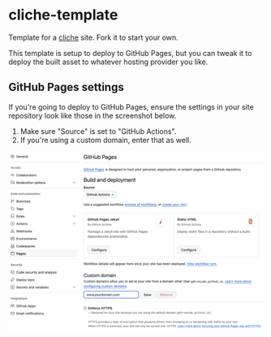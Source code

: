 # cliche-template

Template for a [cliche](https://github.com/gdtroszak/cliche) site. Fork it to start your own.

This template is setup to deploy to GitHub Pages, but you can tweak it to deploy
the built asset to whatever hosting provider you like.

## GitHub Pages settings

If you're going to deploy to GitHub Pages, ensure the settings in your site
repository look like those in the screenshot below.

1. Make sure "Source" is set to "GitHub Actions".
2. If you're using a custom domain, enter that as well. 

![GitHub Pages settings](/content/static/github-pages-settings.png "GitHub Pages settings")
